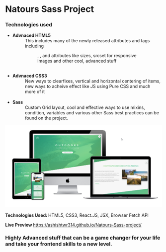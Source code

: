<h1>Natours Sass Project</h1>

<h3>Technologies used</h3>
<ul>
  <li>
    <b>Advnaced HTML5</b>
    <dd>This includes many of the newly released attributes and tags including <figure>, <picture>, and attributes like sizes,         srcset for responsive images and other cool, advanced stuff</dd>
  </li>
     <br/>
  <li>
    <b>Advnaced CSS3</b>
    <dd>New ways to clearfixes, vertical and horizontal centering of items, new ways to acheive effect like JS using Pure CSS and much more of it</dd>
  </li>

   <br/>
  <li>
    <b>Sass</b>
    <dd>Custom Grid layout, cool and effective ways to use mixins, condition, variables and various other Sass best practices can be found on the project.</dd>
  </li>
</ul>

<img src="https://github.com/ashishtwr314/Natours-Sass-project/blob/master/Natours.png" alt="banner" />

<b>Technologies Used: </b>  HTML5, CSS3, React.JS, JSX, Browser Fetch API

<b>Live Preview </b> https://ashishtwr314.github.io/Natours-Sass-project/


<h3>Highly Advanced stuff that can be a game changer for your life and take your frontend skills to a new level.</h3>
